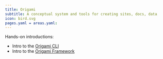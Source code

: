```yaml
---
title: Origami
subtitle: A conceptual system and tools for creating sites, docs, data, and other content
icon: bird.svg
pages.yaml = areas.yaml:
---
```


Hands-on introductions:

- Intro to the [Origami CLI](cli/intro.html)
- Intro to the [Origami Framework](framework/intro.html)
